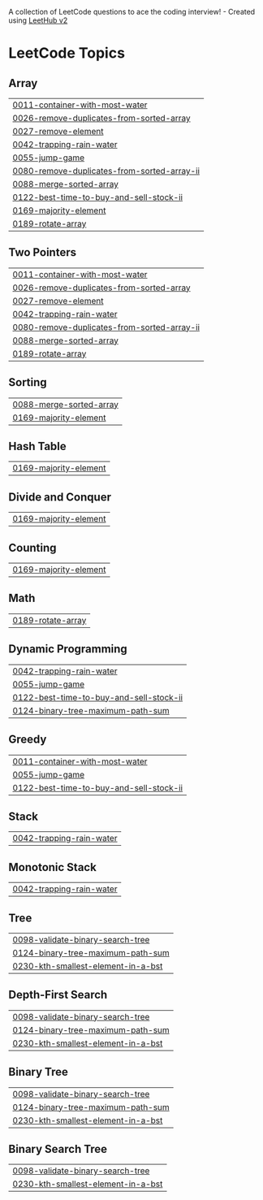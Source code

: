 A collection of LeetCode questions to ace the coding interview! - Created using [LeetHub v2](https://github.com/arunbhardwaj/LeetHub-2.0)
<!---LeetCode Topics Start-->
# LeetCode Topics
## Array
|  |
| ------- |
| [0011-container-with-most-water](https://github.com/Tanim57/leetcode/tree/master/0011-container-with-most-water) |
| [0026-remove-duplicates-from-sorted-array](https://github.com/Tanim57/leetcode/tree/master/0026-remove-duplicates-from-sorted-array) |
| [0027-remove-element](https://github.com/Tanim57/leetcode/tree/master/0027-remove-element) |
| [0042-trapping-rain-water](https://github.com/Tanim57/leetcode/tree/master/0042-trapping-rain-water) |
| [0055-jump-game](https://github.com/Tanim57/leetcode/tree/master/0055-jump-game) |
| [0080-remove-duplicates-from-sorted-array-ii](https://github.com/Tanim57/leetcode/tree/master/0080-remove-duplicates-from-sorted-array-ii) |
| [0088-merge-sorted-array](https://github.com/Tanim57/leetcode/tree/master/0088-merge-sorted-array) |
| [0122-best-time-to-buy-and-sell-stock-ii](https://github.com/Tanim57/leetcode/tree/master/0122-best-time-to-buy-and-sell-stock-ii) |
| [0169-majority-element](https://github.com/Tanim57/leetcode/tree/master/0169-majority-element) |
| [0189-rotate-array](https://github.com/Tanim57/leetcode/tree/master/0189-rotate-array) |
## Two Pointers
|  |
| ------- |
| [0011-container-with-most-water](https://github.com/Tanim57/leetcode/tree/master/0011-container-with-most-water) |
| [0026-remove-duplicates-from-sorted-array](https://github.com/Tanim57/leetcode/tree/master/0026-remove-duplicates-from-sorted-array) |
| [0027-remove-element](https://github.com/Tanim57/leetcode/tree/master/0027-remove-element) |
| [0042-trapping-rain-water](https://github.com/Tanim57/leetcode/tree/master/0042-trapping-rain-water) |
| [0080-remove-duplicates-from-sorted-array-ii](https://github.com/Tanim57/leetcode/tree/master/0080-remove-duplicates-from-sorted-array-ii) |
| [0088-merge-sorted-array](https://github.com/Tanim57/leetcode/tree/master/0088-merge-sorted-array) |
| [0189-rotate-array](https://github.com/Tanim57/leetcode/tree/master/0189-rotate-array) |
## Sorting
|  |
| ------- |
| [0088-merge-sorted-array](https://github.com/Tanim57/leetcode/tree/master/0088-merge-sorted-array) |
| [0169-majority-element](https://github.com/Tanim57/leetcode/tree/master/0169-majority-element) |
## Hash Table
|  |
| ------- |
| [0169-majority-element](https://github.com/Tanim57/leetcode/tree/master/0169-majority-element) |
## Divide and Conquer
|  |
| ------- |
| [0169-majority-element](https://github.com/Tanim57/leetcode/tree/master/0169-majority-element) |
## Counting
|  |
| ------- |
| [0169-majority-element](https://github.com/Tanim57/leetcode/tree/master/0169-majority-element) |
## Math
|  |
| ------- |
| [0189-rotate-array](https://github.com/Tanim57/leetcode/tree/master/0189-rotate-array) |
## Dynamic Programming
|  |
| ------- |
| [0042-trapping-rain-water](https://github.com/Tanim57/leetcode/tree/master/0042-trapping-rain-water) |
| [0055-jump-game](https://github.com/Tanim57/leetcode/tree/master/0055-jump-game) |
| [0122-best-time-to-buy-and-sell-stock-ii](https://github.com/Tanim57/leetcode/tree/master/0122-best-time-to-buy-and-sell-stock-ii) |
| [0124-binary-tree-maximum-path-sum](https://github.com/Tanim57/leetcode/tree/master/0124-binary-tree-maximum-path-sum) |
## Greedy
|  |
| ------- |
| [0011-container-with-most-water](https://github.com/Tanim57/leetcode/tree/master/0011-container-with-most-water) |
| [0055-jump-game](https://github.com/Tanim57/leetcode/tree/master/0055-jump-game) |
| [0122-best-time-to-buy-and-sell-stock-ii](https://github.com/Tanim57/leetcode/tree/master/0122-best-time-to-buy-and-sell-stock-ii) |
## Stack
|  |
| ------- |
| [0042-trapping-rain-water](https://github.com/Tanim57/leetcode/tree/master/0042-trapping-rain-water) |
## Monotonic Stack
|  |
| ------- |
| [0042-trapping-rain-water](https://github.com/Tanim57/leetcode/tree/master/0042-trapping-rain-water) |
## Tree
|  |
| ------- |
| [0098-validate-binary-search-tree](https://github.com/Tanim57/leetcode/tree/master/0098-validate-binary-search-tree) |
| [0124-binary-tree-maximum-path-sum](https://github.com/Tanim57/leetcode/tree/master/0124-binary-tree-maximum-path-sum) |
| [0230-kth-smallest-element-in-a-bst](https://github.com/Tanim57/leetcode/tree/master/0230-kth-smallest-element-in-a-bst) |
## Depth-First Search
|  |
| ------- |
| [0098-validate-binary-search-tree](https://github.com/Tanim57/leetcode/tree/master/0098-validate-binary-search-tree) |
| [0124-binary-tree-maximum-path-sum](https://github.com/Tanim57/leetcode/tree/master/0124-binary-tree-maximum-path-sum) |
| [0230-kth-smallest-element-in-a-bst](https://github.com/Tanim57/leetcode/tree/master/0230-kth-smallest-element-in-a-bst) |
## Binary Tree
|  |
| ------- |
| [0098-validate-binary-search-tree](https://github.com/Tanim57/leetcode/tree/master/0098-validate-binary-search-tree) |
| [0124-binary-tree-maximum-path-sum](https://github.com/Tanim57/leetcode/tree/master/0124-binary-tree-maximum-path-sum) |
| [0230-kth-smallest-element-in-a-bst](https://github.com/Tanim57/leetcode/tree/master/0230-kth-smallest-element-in-a-bst) |
## Binary Search Tree
|  |
| ------- |
| [0098-validate-binary-search-tree](https://github.com/Tanim57/leetcode/tree/master/0098-validate-binary-search-tree) |
| [0230-kth-smallest-element-in-a-bst](https://github.com/Tanim57/leetcode/tree/master/0230-kth-smallest-element-in-a-bst) |
<!---LeetCode Topics End-->